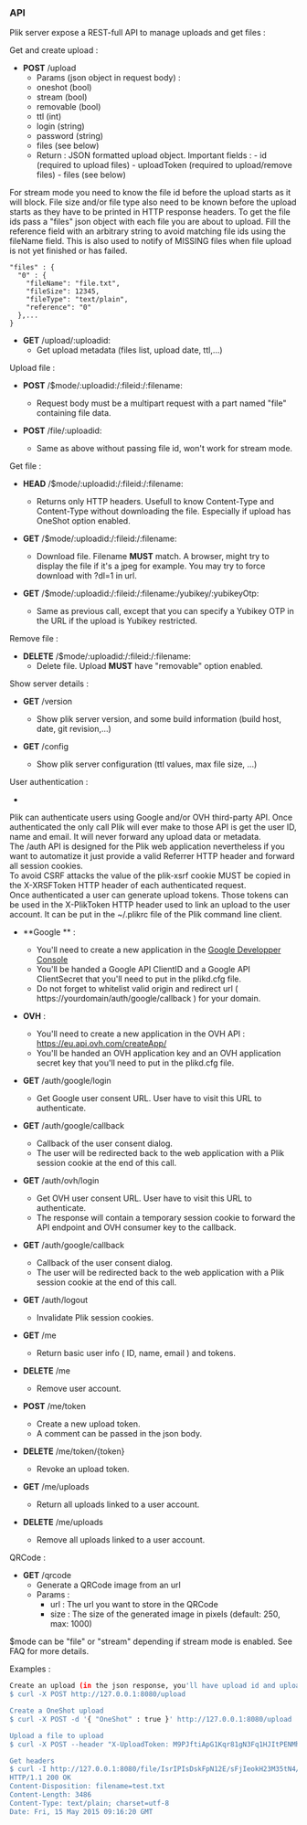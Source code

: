 ### API
Plik server expose a REST-full API to manage uploads and get files :

Get and create upload :
 
   - **POST**        /upload
     - Params (json object in request body) :
      - oneshot (bool)
      - stream (bool)
      - removable (bool)
      - ttl (int)
      - login (string)
      - password (string)
      - files (see below)
     - Return :
         JSON formatted upload object.
         Important fields :
           - id (required to upload files)
           - uploadToken (required to upload/remove files)
           - files (see below)

   For stream mode you need to know the file id before the upload starts as it will block.
   File size and/or file type also need to be known before the upload starts as they have to be printed 
   in HTTP response headers.
   To get the file ids pass a "files" json object with each file you are about to upload.
   Fill the reference field with an arbitrary string to avoid matching file ids using the fileName field.
   This is also used to notify of MISSING files when file upload is not yet finished or has failed.
  ```
  "files" : {
    "0" : {
      "fileName": "file.txt",
      "fileSize": 12345,
      "fileType": "text/plain",
      "reference": "0"
    },...
  }
  ```
   - **GET** /upload/:uploadid:
     - Get upload metadata (files list, upload date, ttl,...)

Upload file :

   - **POST** /$mode/:uploadid:/:fileid:/:filename:
     - Request body must be a multipart request with a part named "file" containing file data.

   - **POST** /file/:uploadid:
     - Same as above without passing file id, won't work for stream mode.

Get file :

  - **HEAD** /$mode/:uploadid:/:fileid:/:filename:
    - Returns only HTTP headers. Usefull to know Content-Type and Content-Type without downloading the file. Especially if upload has OneShot option enabled.

  - **GET**  /$mode/:uploadid:/:fileid:/:filename:
    - Download file. Filename **MUST** match. A browser, might try to display the file if it's a jpeg for example. You may try to force download with ?dl=1 in url.

  - **GET**  /$mode/:uploadid:/:fileid:/:filename:/yubikey/:yubikeyOtp:
    - Same as previous call, except that you can specify a Yubikey OTP in the URL if the upload is Yubikey restricted.

Remove file :

   - **DELETE** /$mode/:uploadid:/:fileid:/:filename:
     - Delete file. Upload **MUST** have "removable" option enabled.

Show server details :

   - **GET** /version
     - Show plik server version, and some build information (build host, date, git revision,...)

   - **GET** /config
     - Show plik server configuration (ttl values, max file size, ...)

User authentication :

   - 
   Plik can authenticate users using Google and/or OVH third-party API. Once authenticated 
   the only call Plik will ever make to those API is get the user ID, name and email. It will never forward any
   upload data or metadata.   
   The /auth API is designed for the Plik web application nevertheless if you want to automatize it just provide a valid
   Referrer HTTP header and forward all session cookies.   
   To avoid CSRF attacks the value of the plik-xsrf cookie MUST be copied in the X-XRSFToken HTTP header of each
   authenticated request.   
   Once authenticated a user can generate upload tokens. Those tokens can be used in the X-PlikToken HTTP header used to link
   an upload to the user account. It can be put in the ~/.plikrc file of the Plik command line client.   
   
   - **Google ** :
      - You'll need to create a new application in the [Google Developper Console](https://console.developers.google.com)
      - You'll be handed a Google API ClientID and a Google API ClientSecret that you'll need to put in the plikd.cfg file.
      - Do not forget to whitelist valid origin and redirect url ( https://yourdomain/auth/google/callback ) for your domain.
   
   - **OVH** :
      - You'll need to create a new application in the OVH API : https://eu.api.ovh.com/createApp/
      - You'll be handed an OVH application key and an OVH application secret key that you'll need to put in the plikd.cfg file.

   - **GET** /auth/google/login
      - Get Google user consent URL. User have to visit this URL to authenticate.

   - **GET** /auth/google/callback
     - Callback of the user consent dialog.
     - The user will be redirected back to the web application with a Plik session cookie at the end of this call.

   - **GET** /auth/ovh/login
     - Get OVH user consent URL. User have to visit this URL to authenticate. 
     - The response will contain a temporary session cookie to forward the API endpoint and OVH consumer key to the callback.

   - **GET** /auth/google/callback
     - Callback of the user consent dialog. 
     - The user will be redirected back to the web application with a Plik session cookie at the end of this call.

   - **GET** /auth/logout
     - Invalidate Plik session cookies.

   - **GET** /me
     - Return basic user info ( ID, name, email ) and tokens.

   - **DELETE** /me
     - Remove user account.

   - **POST** /me/token
     - Create a new upload token.
     - A comment can be passed in the json body.

   - **DELETE** /me/token/{token}
     - Revoke an upload token.

   - **GET** /me/uploads
     - Return all uploads linked to a user account.

   - **DELETE** /me/uploads
     - Remove all uploads linked to a user account.

QRCode :

   - **GET** /qrcode
     - Generate a QRCode image from an url
     - Params :
        - url  : The url you want to store in the QRCode
        - size : The size of the generated image in pixels (default: 250, max: 1000)


$mode can be "file" or "stream" depending if stream mode is enabled. See FAQ for more details.

Examples :
```sh
Create an upload (in the json response, you'll have upload id and upload token)
$ curl -X POST http://127.0.0.1:8080/upload

Create a OneShot upload
$ curl -X POST -d '{ "OneShot" : true }' http://127.0.0.1:8080/upload

Upload a file to upload
$ curl -X POST --header "X-UploadToken: M9PJftiApG1Kqr81gN3Fq1HJItPENMhl" -F "file=@test.txt" http://127.0.0.1:8080/file/IsrIPIsDskFpN12E

Get headers
$ curl -I http://127.0.0.1:8080/file/IsrIPIsDskFpN12E/sFjIeokH23M35tN4/test.txt
HTTP/1.1 200 OK
Content-Disposition: filename=test.txt
Content-Length: 3486
Content-Type: text/plain; charset=utf-8
Date: Fri, 15 May 2015 09:16:20 GMT

```
